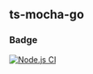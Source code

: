## ts-mocha-go

### Badge
[![Node.js CI](https://github.com/tommyshado/ts-mocha-go/actions/workflows/node.js.yml/badge.svg)](https://github.com/tommyshado/ts-mocha-go/actions/workflows/node.js.yml)

